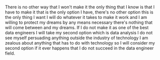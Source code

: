 There is no other way that I won't make it the only thing that I know is that I have to make it that is the only option I have, there's no other option this is the only thing I want I will do whatever it takes to make it work and I am willing to protect my dreams by any means necessary there's nothing that will come between and my dreams.
If I do not make it as one of the best data engineers I will take my second option which is data analysis I do not see myself persuading anything outside the industry of technology I am zealous about anything that has to do with technology so I will consider my second option if it ever happens that I do not succeed in the data engineer field. 
